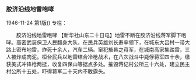 ### 胶济沿线地雷咆哮

1946-11-24
第1版()
专栏：

　　胶济沿线地雷咆哮
    【新华社山东二十日电】地雷不断在胶济沿线蒋军脚下咆哮。高密武装保卫人民翻身大队，在民兵英雄刘长寿率领下，在城东大吕村一带大路上密布地雷，炸死十余人，汽车二辆。窜犯掖县之蒋军，在城南高家集踏雷，三人被炸成肉泥。桓台民兵以地雷结合冷枪战术，在八次战斗中毙俘蒋军四十余，缴获美式冲锋枪两挺，收复四保山等据点多处。摧毁蒋记村公所三十六处，建立民主村公所十五处，吓得蒋军二十天内不敢露头。
